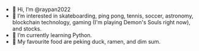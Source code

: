 - 👋 Hi, I’m @raypan2022
- 👀 I’m interested in skateboarding, ping pong, tennis, soccer, astronomy, blockchain technology, gaming (I'm playing Demon's Souls right now), and stocks.
- 🌱 I’m currently learning Python.
- 🍔 My favourite food are peking duck, ramen, and dim sum.

<!---
raypan2022/raypan2022 is a ✨ special ✨ repository because its `README.md` (this file) appears on your GitHub profile.
You can click the Preview link to take a look at your changes.
--->
